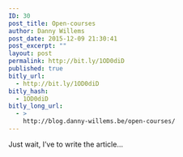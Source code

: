 ```yaml
---
ID: 30
post_title: Open-courses
author: Danny Willems
post_date: 2015-12-09 21:30:41
post_excerpt: ""
layout: post
permalink: http://bit.ly/1OD0diD
published: true
bitly_url:
  - http://bit.ly/1OD0diD
bitly_hash:
  - 1OD0diD
bitly_long_url:
  - >
    http://blog.danny-willems.be/open-courses/
---
```

Just wait, I’ve to write the article…
